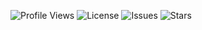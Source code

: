 ![Profile Views](https://komarev.com/ghpvc/?username=karuna3laka&color=brightgreen)
![License](https://img.shields.io/github/license/karuna3laka/genartae)
![Issues](https://img.shields.io/github/issues/karuna3laka/genartae)
![Stars](https://img.shields.io/github/stars/karuna3laka/genartae?style=social)
